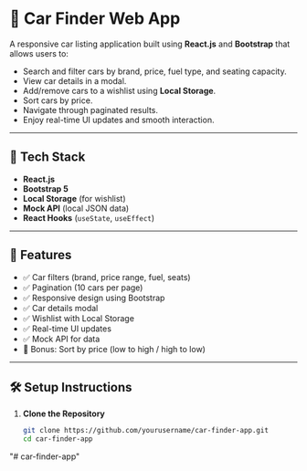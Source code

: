 # 🚗 Car Finder Web App

A responsive car listing application built using **React.js** and **Bootstrap** that allows users to:

- Search and filter cars by brand, price, fuel type, and seating capacity.
- View car details in a modal.
- Add/remove cars to a wishlist using **Local Storage**.
- Sort cars by price.
- Navigate through paginated results.
- Enjoy real-time UI updates and smooth interaction.

---

## 🔧 Tech Stack

- **React.js**
- **Bootstrap 5**
- **Local Storage** (for wishlist)
- **Mock API** (local JSON data)
- **React Hooks** (`useState`, `useEffect`)

---

## 📸 Features

- ✅ Car filters (brand, price range, fuel, seats)
- ✅ Pagination (10 cars per page)
- ✅ Responsive design using Bootstrap
- ✅ Car details modal
- ✅ Wishlist with Local Storage
- ✅ Real-time UI updates
- ✅ Mock API for data
- 🚀 Bonus: Sort by price (low to high / high to low)

---

## 🛠️ Setup Instructions

1. **Clone the Repository**
   ```bash
   git clone https://github.com/yourusername/car-finder-app.git
   cd car-finder-app
"# car-finder-app" 
